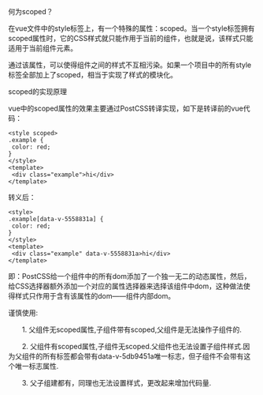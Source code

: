 何为scoped？

在vue文件中的style标签上，有一个特殊的属性：scoped。当一个style标签拥有scoped属性时，它的CSS样式就只能作用于当前的组件，也就是说，该样式只能适用于当前组件元素。

通过该属性，可以使得组件之间的样式不互相污染。如果一个项目中的所有style标签全部加上了scoped，相当于实现了样式的模块化。

scoped的实现原理

vue中的scoped属性的效果主要通过PostCSS转译实现，如下是转译前的vue代码：

```
<style scoped>
.example {
 color: red;
}
</style>
<template>
 <div class="example">hi</div>
</template>
```

转义后：

```
<style>
.example[data-v-5558831a] {
 color: red;
}
</style>
<template>
 <div class="example" data-v-5558831a>hi</div>
</template>
```

即：PostCSS给一个组件中的所有dom添加了一个独一无二的动态属性，然后，给CSS选择器额外添加一个对应的属性选择器来选择该组件中dom，这种做法使得样式只作用于含有该属性的dom——组件内部dom。

谨慎使用:

　　1. 父组件无scoped属性,子组件带有scoped,父组件是无法操作子组件的.

　　2. 父组件有scoped属性,子组件无scoped.父组件也无法设置子组件样式.因为父组件的所有标签都会带有data-v-5db9451a唯一标志，但子组件不会带有这个唯一标志属性.

　　3. 父子组建都有，同理也无法设置样式，更改起来增加代码量.